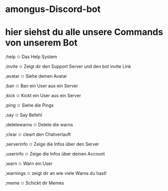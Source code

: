 # amongus-Discord-bot

# hier siehst du alle unsere Commands von unserem Bot

;help ✩ Das Help System

;invite ✩ Zeigt dir den Support Server und den bot invite Link

;avatar ✩ Siehe deinen Avatar

;ban ✩ Ban ein User aus ein Server

;kick ✩ Kickt ein User aus ein Server

;ping ✩ Siehe die Pings

;say ✩ Say Befehl

;deletewarns ✩ Delete die warns

;clear ✩ cleart den Chatverlauft

;serverinfo ✩ Zeige die Infos über den Server

;userinfo ✩ Zeige die Infos über deinen Account

;warn ✩ Warn ein User

;warnings ✩ zeigt dir an wie viele Warns du hast!

;meme ✩ Schickt dir Memes
